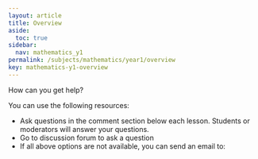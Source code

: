 ```yaml
---
layout: article
title: Overview
aside:
  toc: true
sidebar:
  nav: mathematics_y1
permalink: /subjects/mathematics/year1/overview
key: mathematics-y1-overview
---
```


How can you get help?

You can use the following resources:
* Ask questions in the comment section below each lesson. Students or moderators will answer your questions.
* Go to discussion forum to ask a question
* If all above options are not available, you can send an email to:
